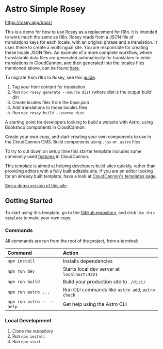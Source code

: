 # Astro Simple Rosey 

https://rosey.app/docs/

This is a demo for how to use Rosey as a replacement for i18n. It is intended to work much the same as i18n. Rosey reads from a JSON file of translations keys for each locale, with an original phrase and a translation. It uses these to create a multilingual site. You are responsible for creating these locale JSON files. An example of a more complete workflow, where translatable data files are generated automatically for translators to enter translations in CloudCannon, and then generated into the locales files mentioned above, can be found [here](https://github.com/CloudCannon/rcc).

To migrate from i18n to Rosey, see this [guide](https://cloudcannon.com/documentation/guides/rosey-migration-guide/migrating-to-rosey/).

1. Tag your html content for translation
2. Run `npx rosey generate --source dist` (where dist is the output build dir)
3. Create locales files from the base.json
4. Add translations to those locales files
5. Run `npx rosey build --source dist`

A starting point for developers looking to build a website with Astro, using Bookshop components in CloudCannon.

Create your own copy, and start creating your own components to use in the CloudCannon CMS. Build components using `.jsx` or `.astro` files.

To try to cut down on setup time this starter template includes some commonly used [features](#features) in CloudCannon.

This template is aimed at helping developers build sites quickly, rather than providing editors with a fully built editable site. If you are an editor looking for an already built template, have a look at [CloudCannon's templates page](https://cloudcannon.com/templates/).

[See a demo version of this site](https://tiny-jackal.cloudvent.net/).

## Getting Started

To start using this template, go to the [GitHub repository](https://github.com/CloudCannon/astro-starter/), and click `Use this template` to make your own copy.

### Commands

All commands are run from the root of the project, from a terminal:

| Command                   | Action                                           |
| :------------------------ | :----------------------------------------------- |
| `npm install`             | Installs dependencies                            |
| `npm run dev`             | Starts local dev server at `localhost:4321`      |
| `npm run build`           | Build your production site to `./dist/`          |
| `npm run astro ...`       | Run CLI commands like `astro add`, `astro check` |
| `npm run astro -- --help` | Get help using the Astro CLI                     |

### Local Development

1. Clone the repository
2. Run `npm install`
3. Run `npm start`

